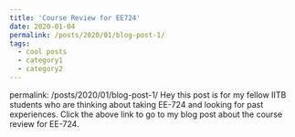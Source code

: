 ```yaml
---
title: 'Course Review for EE724'
date: 2020-01-04
permalink: /posts/2020/01/blog-post-1/
tags:
  - cool posts
  - category1
  - category2
---
```

permalink: /posts/2020/01/blog-post-1/
Hey this post is for my fellow IITB students who are thinking about taking EE-724 and looking for past experiences. Click the above link to go to my blog post about the course review for EE-724.
